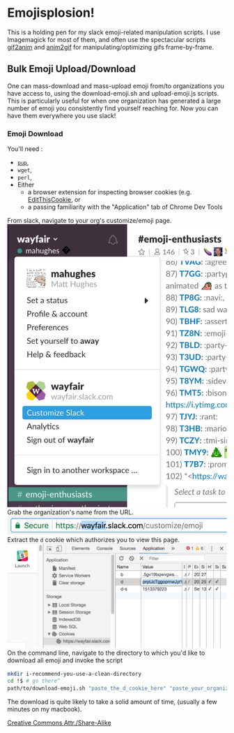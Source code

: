 # Emojisplosion!

This is a holding pen for my slack emoji-related manipulation
scripts. I use Imagemagick for most of them, and often use the
spectacular
scripts [gif2anim](http://www.imagemagick.org/Usage/scripts/gif2anim)
and [anim2gif](http://www.imagemagick.org/Usage/scripts/anim2gif) for
manipulating/optimizing gifs frame-by-frame.

## Bulk Emoji Upload/Download

One can mass-download and mass-upload emoji from/to organizations you
have access to, using the download-emoji.sh and upload-emoji.js
scripts. This is particularly useful for when one organization has
generated a large number of emoji you consistently find yourself
reaching for. Now you can have them everywhere you use slack!

### Emoji Download

You'll need :

- [`pup`](https://github.com/ericchiang/pup),
- `wget`,
- `perl`,
- Either
  - a browser extension for inspecting browser cookies
    (e.g. [EditThisCookie](http://www.editthiscookie.com/), or
  - a passing familiarity with the "Application" tab of Chrome Dev
    Tools

From slack, navigate to your org's customize/emoji page.
![Click "Customize Slack" from the organization dropdown.](docs/images/get-to-customize-emoji-page.png)
Grab the organization's name from the URL.
![The organization name from the customize/emoji page URL.](docs/images/get-organization-name.png)
Extract the `d` cookie which authorizes you to view this page.
![Where this is done in the Application tab of Chrome Dev Tools.](docs/images/get-cookie.png)
On the command line, navigate to the directory to which you'd like to download all emoji and invoke the script
```sh
mkdir i-recommend-you-use-a-clean-directory
cd !$ # go there^
path/to/download-emoji.sh "paste_the_d_cookie_here" "paste_your_organization_name_here"
```

The download is quite likely to take a solid amount of time, (usually a few minutes on my macbook).




[Creative Commons Attr./Share-Alike](https://creativecommons.org/licenses/by-sa/3.0/deed.en)
